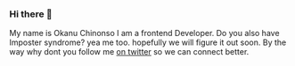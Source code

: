 ### Hi there 👋
 My name is Okanu Chinonso I am a frontend Developer.
Do you also have Imposter syndrome? yea me too. 
hopefully we will figure it out soon. 
By the way why dont you follow me [on twitter](https://twitter.com/OkanuChinonso) so we can connect better.